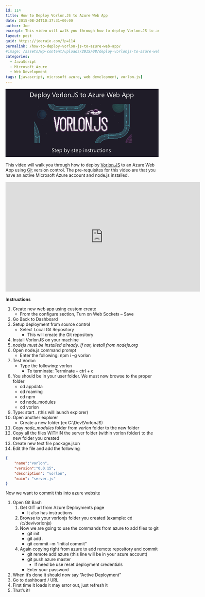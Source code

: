 ```yaml
---
id: 114
title: How to Deploy Vorlon.JS to Azure Web App
date: 2015-08-24T10:37:31+00:00
author: Joe
excerpt: This video will walk you through how to deploy Vorlon.JS to an Azure Web App using Git version control. The pre-requisites for this video are that you have an active Microsoft Azure account and node.js installed.
layout: post
guid: https://joeraio.com/?p=114
permalink: /how-to-deploy-vorlon-js-to-azure-web-app/
#image: /assets/wp-content/uploads/2015/08/deploy-vorlonjs-to-azure-web-app.png
categories:
  - JavaScript
  - Microsoft Azure
  - Web Development
tags: [javascript, microsoft azure, web development, vorlon.js]
---
```

![How to Deploy Vorlon.JS to Azure Web App](/assets/wp-content/uploads/2015/08/deploy-vorlonjs-to-azure-web-app.png)

This video will walk you through how to deploy [Vorlon.JS](https://www.vorlonjs.io/) to an Azure Web App using [Git](https://git-scm.com/) version control. The pre-requisites for this video are that you have an active Microsoft Azure account and node.js installed.

<iframe src="https://channel9.msdn.com/Blogs/joeraio/Deploying-VorlonJS-to-Azure-Web-App-for-Remote-Debugging/player" width="640" height="360" allowFullScreen frameBorder="0"></iframe>

**Instructions** 

  1. Create new web app using custom create 
      - From the configure section, Turn on Web Sockets – Save
  2. Go Back to Dashboard
  3. Setup deployment from source control 
      - Select Local Git Repository 
          - This will create the Git repository
  4. Install VorlonJS on your machine
  5. _nodejs must be installed already. If not, install from nodejs.org_
  6. Open node.js command prompt
      - Enter the following: npm i –g vorlon
  7. Test Vorlon
      - Type the following: vorlon 
          - To terminate: Terminate – ctrl + c
  8. You should be in your user folder. We must now browse to the proper folder 
      - cd appdata
      - cd roaming
      - cd npm
      - cd node_modules
      - cd vorlon
  9. Type: start . (this will launch explorer)
 10. Open another explorer 
      - Create a new folder (ex C:\Dev\VorlonJS)
 11. Copy _node_modules_ folder from _vorlon_ folder to the new folder
 12. Copy all the files WITHIN the server folder (within vorlon folder) to the new folder you created
 13. Create new text file package.json
 14. Edit the file and add the following

```json
{
    "name":"vorlon",
    "version":"0.0.15",
    "description": "vorlon",
    "main": "server.js"
}
```

Now we want to commit this into azure website

  1. Open Git Bash
      1. Get GIT url from Azure Deployments page 
          - It also has instructions
      2. Browse to your vorlonjs folder you created (example: cd /c/dev/vorlonjs)
      3. Now we are going to use the commands from azure to add files to git 
          - git init
          - git add .
          - git commit –m &#8220;initial commit&#8221;
      4. Again copying right from azure to add remote repository and commit 
          - git remote add azure (this line will be in your azure account)
          - git push azure master 
              - If need be use reset deployment credentials
          - Enter your password
  2. When it&#8217;s done it should now say &#8220;Active Deployment&#8221;
  3. Go to dashboard / URL
  4. First time it loads it may error out, just refresh it
  5. That&#8217;s it!